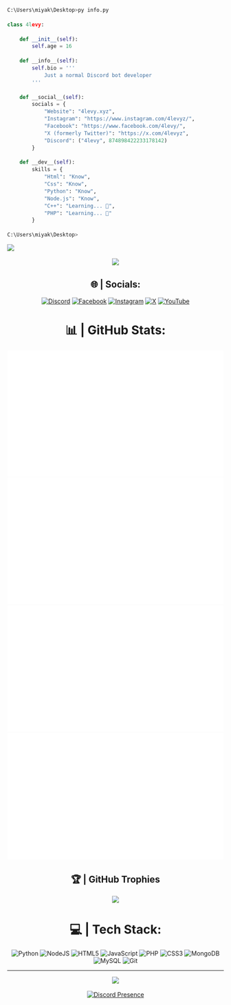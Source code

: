 ```python
C:\Users\miyak\Desktop>py info.py

class 4levy:

    def __init__(self):
        self.age = 16

    def __info__(self):
        self.bio = '''
            Just a normal Discord bot developer
        '''

    def __social__(self):
        socials = {
            "Website": "4levy.xyz",
            "Instagram": "https://www.instagram.com/4levyz/",
            "Facebook": "https://www.facebook.com/4levy/",
            "X (formerly Twitter)": "https://x.com/4levyz",
            "Discord": ("4levy", 874898422233178142)
        }

    def __dev__(self):
        skills = {
            "Html": "Know",
            "Css": "Know",
            "Python": "Know",
            "Node.js": "Know",
            "C++": "Learning... 🔧",
            "PHP": "Learning... 🔧"
        }

C:\Users\miyak\Desktop>
```

![](https://i.ibb.co/QcHHS4H/Discord.png)

<div align="center">
  
![](https://moe-counter.glitch.me/get/@4levy?theme=rule34)

## 🌐 | Socials:
[![Discord](https://img.shields.io/badge/Discord-%237289DA.svg?logo=discord&logoColor=white)](TSdpyMMfrU) [![Facebook](https://img.shields.io/badge/Facebook-%231877F2.svg?logo=Facebook&logoColor=white)](https://facebook.com/4levy) [![Instagram](https://img.shields.io/badge/Instagram-%23E4405F.svg?logo=Instagram&logoColor=white)](https://instagram.com/4levyz) [![X](https://img.shields.io/badge/X-black.svg?logo=X&logoColor=white)](https://x.com/4levyz) [![YouTube](https://img.shields.io/badge/YouTube-%23FF0000.svg?logo=YouTube&logoColor=white)](https://youtube.com/@4levy_z1) 

# 📊 | GitHub Stats:
![](https://raw.githubusercontent.com/4levy/github-stats/master/generated/overview.svg#gh-dark-mode-only)
![](https://raw.githubusercontent.com/4levy/github-stats/master/generated/overview.svg#gh-light-mode-only)
![](https://raw.githubusercontent.com/4levy/github-stats/master/generated/languages.svg#gh-dark-mode-only)
![](https://raw.githubusercontent.com/4levy/github-stats/master/generated/languages.svg#gh-light-mode-only)

## 🏆 | GitHub Trophies
![](https://github-profile-trophy.vercel.app/?username=4levy&theme=radical&no-frame=false&no-bg=true&margin-w=4)

# 💻 | Tech Stack:
![Python](https://img.shields.io/badge/python-3670A0?style=for-the-badge&logo=python&logoColor=ffdd54) ![NodeJS](https://img.shields.io/badge/node.js-6DA55F?style=for-the-badge&logo=node.js&logoColor=white) ![HTML5](https://img.shields.io/badge/html5-%23E34F26.svg?style=for-the-badge&logo=html5&logoColor=white) ![JavaScript](https://img.shields.io/badge/javascript-%23323330.svg?style=for-the-badge&logo=javascript&logoColor=%23F7DF1E) ![PHP](https://img.shields.io/badge/php-%23777BB4.svg?style=for-the-badge&logo=php&logoColor=white) ![CSS3](https://img.shields.io/badge/css3-%231572B6.svg?style=for-the-badge&logo=css3&logoColor=white) ![MongoDB](https://img.shields.io/badge/MongoDB-%234ea94b.svg?style=for-the-badge&logo=mongodb&logoColor=white) ![MySQL](https://img.shields.io/badge/mysql-4479A1.svg?style=for-the-badge&logo=mysql&logoColor=white) ![Git](https://img.shields.io/badge/git-%23F05033.svg?style=for-the-badge&logo=git&logoColor=white)

---
[![](https://visitcount.itsvg.in/api?id=4levy&icon=2&color=12)](https://visitcount.itsvg.in)

[![Discord Presence](https://lanyard.cnrad.dev/api/874898422233178142)](https://discord.com/users/874898422233178142)
</div>
